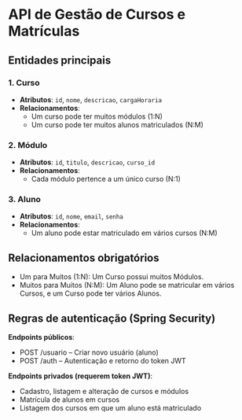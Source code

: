 # API de Gestão de Cursos e Matrículas

## Entidades principais

### 1. Curso

- **Atributos**: `id`, `nome`, `descricao`, `cargaHoraria`
- **Relacionamentos**:
  - Um curso pode ter muitos módulos (1:N)
  - Um curso pode ter muitos alunos matriculados (N:M)

### 2. Módulo

- **Atributos**: `id`, `titulo`, `descricao`, `curso_id`
- **Relacionamentos**:
  - Cada módulo pertence a um único curso (N:1)
  
### 3. Aluno

- **Atributos**: `id`, `nome`, `email`, `senha`
- **Relacionamentos**:
  - Um aluno pode estar matriculado em vários cursos (N:M)

## Relacionamentos obrigatórios

- Um para Muitos (1:N): Um Curso possui muitos Módulos.
- Muitos para Muitos (N:M): Um Aluno pode se matricular em vários Cursos, e um Curso pode ter vários Alunos.
  
## Regras de autenticação (Spring Security)

**Endpoints públicos**:

- POST /usuario – Criar novo usuário (aluno)
- POST /auth – Autenticação e retorno do token JWT
  
**Endpoints privados (requerem token JWT)**:

- Cadastro, listagem e alteração de cursos e módulos
- Matrícula de alunos em cursos
- Listagem dos cursos em que um aluno está matriculado

